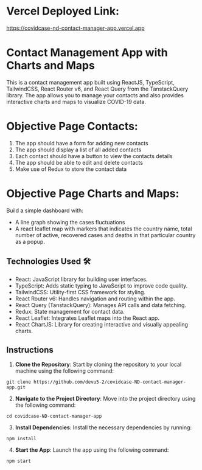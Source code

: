 # Vercel Deployed Link:


https://covidcase-nd-contact-manager-app.vercel.app


# Contact Management App with Charts and Maps 

This is a contact management app built using ReactJS, TypeScript, TailwindCSS, React Router v6, and React Query from the TanstackQuery library. The app allows you to manage your contacts and also provides interactive charts and maps to visualize COVID-19 data.

# Objective Page Contacts:
1. The app should have a form for adding new contacts
2. The app should display a list of all added contacts
3. Each contact should have a button to view the contacts details
4. The app should be able to edit and delete contacts
5. Make use of Redux to store the contact data

# Objective Page Charts and Maps:
Build a simple dashboard with:
- A line graph showing the cases fluctuations
- A react leaflet map with markers that indicates the country name, total number
of active, recovered cases and deaths in that particular country as a popup.

## Technologies Used 🛠️
- React: JavaScript library for building user interfaces.
- TypeScript: Adds static typing to JavaScript to improve code quality.
- TailwindCSS: Utility-first CSS framework for styling.
- React Router v6: Handles navigation and routing within the app.
- React Query (TanstackQuery): Manages API calls and data fetching.
- Redux: State management for contact data.
- React Leaflet: Integrates Leaflet maps into the React app.
- React ChartJS: Library for creating interactive and visually appealing charts.

## Instructions
1. **Clone the Repository**: Start by cloning the repository to your local machine using the following command:
```
git clone https://github.com/devu5-2/covidcase-ND-contact-manager-app.git
```
2. **Navigate to the Project Directory**: Move into the project directory using the following command:
```
cd covidcase-ND-contact-manager-app
```
3. **Install Dependencies**: Install the necessary dependencies by running:
```
npm install
```
4. **Start the App**: Launch the app using the following command:
```
npm start
```

